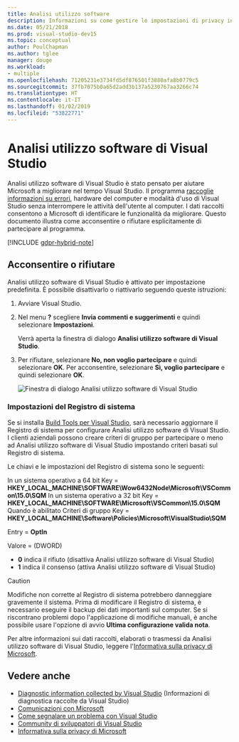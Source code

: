 ```yaml
---
title: Analisi utilizzo software
description: Informazioni su come gestire le impostazioni di privacy in Visual Studio.
ms.date: 05/21/2018
ms.prod: visual-studio-dev15
ms.topic: conceptual
author: PoulChapman
ms.author: tglee
manager: douge
ms.workload:
- multiple
ms.openlocfilehash: 71205231e3734fd5df876501f3880afa8b0779c5
ms.sourcegitcommit: 37fb7075b0a65d2add3b137a5230767aa3266c74
ms.translationtype: HT
ms.contentlocale: it-IT
ms.lasthandoff: 01/02/2019
ms.locfileid: "53822771"
---
```

# <a name="visual-studio-customer-experience-improvement-program"></a>Analisi utilizzo software di Visual Studio

Analisi utilizzo software di Visual Studio è stato pensato per aiutare Microsoft a migliorare nel tempo Visual Studio. Il programma [raccoglie informazioni su errori](../ide/diagnostic-data-collection.md), hardware del computer e modalità d'uso di Visual Studio senza interrompere le attività dell'utente al computer. I dati raccolti consentono a Microsoft di identificare le funzionalità da migliorare. Questo documento illustra come acconsentire o rifiutare esplicitamente di partecipare al programma.

[!INCLUDE [gdpr-hybrid-note](../misc/includes/gdpr-hybrid-note.md)]

## <a name="opt-in-or-out"></a>Acconsentire o rifiutare

Analisi utilizzo software di Visual Studio è attivato per impostazione predefinita. È possibile disattivarlo o riattivarlo seguendo queste istruzioni:

1. Avviare Visual Studio.

1. Nel menu **?** scegliere **Invia commenti e suggerimenti** e quindi selezionare **Impostazioni**.

   Verrà aperta la finestra di dialogo **Analisi utilizzo software di Visual Studio**.

1. Per rifiutare, selezionare **No, non voglio partecipare** e quindi selezionare **OK**.
   Per acconsentire, selezionare **Sì, voglio partecipare** e quindi selezionare **OK**.

   ![Finestra di dialogo Analisi utilizzo software di Visual Studio](media/experience-improvement-program.png)

### <a name="registry-settings"></a>Impostazioni del Registro di sistema

Se si installa [Build Tools per Visual Studio](https://visualstudio.microsoft.com/downloads/#build-tools-for-visual-studio-2017), sarà necessario aggiornare il Registro di sistema per configurare Analisi utilizzo software di Visual Studio. I clienti aziendali possono creare criteri di gruppo per partecipare o meno ad Analisi utilizzo software di Visual Studio impostando criteri basati sul Registro di sistema.

Le chiavi e le impostazioni del Registro di sistema sono le seguenti:

In un sistema operativo a 64 bit Key = **HKEY_LOCAL_MACHINE\SOFTWARE\Wow6432Node\Microsoft\VSCommon\15.0\SQM** In un sistema operativo a 32 bit Key = **HKEY_LOCAL_MACHINE\SOFTWARE\Microsoft\VSCommon\15.0\SQM** Quando è abilitato Criteri di gruppo Key = **HKEY_LOCAL_MACHINE\Software\Policies\Microsoft\VisualStudio\SQM**

Entry = **OptIn**

Valore = (DWORD)
- **0** indica il rifiuto (disattiva Analisi utilizzo software di Visual Studio)
- **1** indica il consenso (attiva Analisi utilizzo software di Visual Studio)

> [!CAUTION]
> Modifiche non corrette al Registro di sistema potrebbero danneggiare gravemente il sistema. Prima di modificare il Registro di sistema, è necessario eseguire il backup dei dati importanti sul computer. Se si riscontrano problemi dopo l'applicazione di modifiche manuali, è anche possibile usare l'opzione di avvio **Ultima configurazione valida nota**.

Per altre informazioni sui dati raccolti, elaborati o trasmessi da Analisi utilizzo software di Visual Studio, leggere l'[Informativa sulla privacy di Microsoft](https://privacy.microsoft.com/privacystatement).

## <a name="see-also"></a>Vedere anche

* [Diagnostic information collected by Visual Studio](diagnostic-data-collection.md) (Informazioni di diagnostica raccolte da Visual Studio)
* [Comunicazioni con Microsoft](../ide/talk-to-us.md)
* [Come segnalare un problema con Visual Studio](../ide/how-to-report-a-problem-with-visual-studio-2017.md)
* [Community di sviluppatori di Visual Studio](https://developercommunity.visualstudio.com/)
* [Informativa sulla privacy di Microsoft](https://privacy.microsoft.com/privacystatement)
